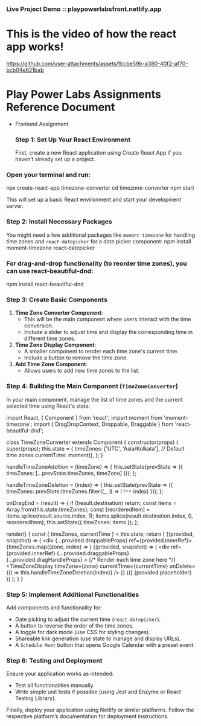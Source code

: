 ### Live Project Demo ::  playpowerlabsfront.netlify.app

# This is the video of how the react app works!

https://github.com/user-attachments/assets/fbcbe59b-a380-40f2-af70-bcb04e621bab

# Play Power Labs Assignments Reference Document

- Frontend Assignment
    
    ### Step 1: Set Up Your React Environment
    
    First, create a new React application using Create React App if you haven’t already set up a project. 
### Open your terminal and run:
npx create-react-app timezone-converter
cd timezone-converter
npm start

This will set up a basic React environment and start your development server.
### Step 2: Install Necessary Packages

You might need a few additional packages like `moment-timezone` for handling time zones and `react-datepicker` for a date picker component:
npm install moment-timezone react-datepicker

### For drag-and-drop functionality (to reorder time zones), you can use react-beautiful-dnd:
npm install react-beautiful-dnd

### Step 3: Create Basic Components

1. **Time Zone Converter Component**:
    - This will be the main component where users interact with the time conversion.
    - Include a slider to adjust time and display the corresponding time in different time zones.
2. **Time Zone Display Component**:
    - A smaller component to render each time zone's current time.
    - Include a button to remove the time zone.
3. **Add Time Zone Component**:
    - Allows users to add new time zones to the list.

### Step 4: Building the Main Component (`TimeZoneConverter`)

In your main component, manage the list of time zones and the current selected time using React's state.

import React, { Component } from 'react';
import moment from 'moment-timezone';
import { DragDropContext, Droppable, Draggable } from 'react-beautiful-dnd';

class TimeZoneConverter extends Component {
  constructor(props) {
    super(props);
    this.state = {
      timeZones: ['UTC', 'Asia/Kolkata'], // Default time zones
      currentTime: moment(),
    };
  }

  handleTimeZoneAddition = (timeZone) => {
    this.setState(prevState => ({
      timeZones: [...prevState.timeZones, timeZone]
    }));
  };

  handleTimeZoneDeletion = (index) => {
    this.setState(prevState => ({
      timeZones: prevState.timeZones.filter((_, i) => i !== index)
    }));
  };

  onDragEnd = (result) => {
    if (!result.destination) return;
    const items = Array.from(this.state.timeZones);
    const [reorderedItem] = items.splice(result.source.index, 1);
    items.splice(result.destination.index, 0, reorderedItem);
    this.setState({ timeZones: items });
  };

  render() {
    const { timeZones, currentTime } = this.state;
    return (
      <DragDropContext onDragEnd={this.onDragEnd}>
        <Droppable droppableId="droppable">
          {(provided, snapshot) => (
            <div {...provided.droppableProps} ref={provided.innerRef}>
              {timeZones.map((zone, index) => (
                <Draggable key={zone} draggableId={zone} index={index}>
                  {(provided, snapshot) => (
                    <div
                      ref={provided.innerRef}
                      {...provided.draggableProps}
                      {...provided.dragHandleProps}
                    >
                      {/* Render each time zone here */}
                      <TimeZoneDisplay
                        timeZone={zone}
                        currentTime={currentTime}
                        onDelete={() => this.handleTimeZoneDeletion(index)}
                      />
                    </div>
                  )}
                </Draggable>
              ))}
              {provided.placeholder}
            </div>
          )}
        </Droppable>
      </DragDropContext>
    );
  }
}

### Step 5: Implement Additional Functionalities

Add components and functionality for:

- Date picking to adjust the current time (`react-datepicker`).
- A button to reverse the order of the time zones.
- A toggle for dark mode (use CSS for styling changes).
- Shareable link generation (use state to manage and display URLs).
- A `Schedule Meet` button that opens Google Calendar with a preset event.

### Step 6: Testing and Deployment

Ensure your application works as intended:

- Test all functionalities manually.
- Write simple unit tests if possible (using Jest and Enzyme or React Testing Library).

Finally, deploy your application using Netlify or similar platforms. Follow the respective platform’s documentation for deployment instructions.
